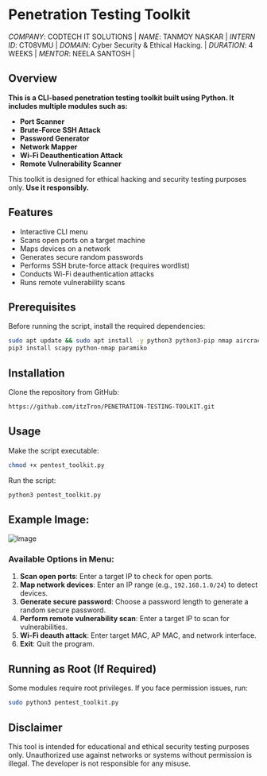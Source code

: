 # Penetration Testing Toolkit
*COMPANY*: CODTECH IT SOLUTIONS |
*NAME*: TANMOY NASKAR |
*INTERN ID*: CT08VMU |
*DOMAIN*: Cyber Security & Ethical Hacking. | 
*DURATION*: 4 WEEKS |
*MENTOR*: NEELA SANTOSH |

## Overview
**This is a CLI-based penetration testing toolkit built using Python. It includes multiple modules such as:**
- **Port Scanner**
- **Brute-Force SSH Attack**
- **Password Generator**
- **Network Mapper**
- **Wi-Fi Deauthentication Attack**
- **Remote Vulnerability Scanner**

This toolkit is designed for ethical hacking and security testing purposes only. **Use it responsibly.**

## Features
- Interactive CLI menu
- Scans open ports on a target machine
- Maps devices on a network
- Generates secure random passwords
- Performs SSH brute-force attack (requires wordlist)
- Conducts Wi-Fi deauthentication attacks
- Runs remote vulnerability scans

## Prerequisites
Before running the script, install the required dependencies:
```bash
sudo apt update && sudo apt install -y python3 python3-pip nmap aircrack-ng
pip3 install scapy python-nmap paramiko
```

## Installation
Clone the repository from GitHub:
```bash
https://github.com/itzTron/PENETRATION-TESTING-TOOLKIT.git
```

## Usage
Make the script executable:
```bash
chmod +x pentest_toolkit.py
```

Run the script:
```bash
python3 pentest_toolkit.py
```
## Example Image:
![Image](https://github.com/user-attachments/assets/acc4da33-7166-418a-bb68-455d6617d6a9)

### Available Options in Menu:
1. **Scan open ports**: Enter a target IP to check for open ports.
2. **Map network devices**: Enter an IP range (e.g., `192.168.1.0/24`) to detect devices.
3. **Generate secure password**: Choose a password length to generate a random secure password.
4. **Perform remote vulnerability scan**: Enter a target IP to scan for vulnerabilities.
5. **Wi-Fi deauth attack**: Enter target MAC, AP MAC, and network interface.
6. **Exit**: Quit the program.

## Running as Root (If Required)
Some modules require root privileges. If you face permission issues, run:
```bash
sudo python3 pentest_toolkit.py
```

## Disclaimer
This tool is intended for educational and ethical security testing purposes only. Unauthorized use against networks or systems without permission is illegal. The developer is not responsible for any misuse.


